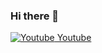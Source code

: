 ### Hi there 👋

[![Youtube](https://github.com/uvipen/introduction/blob/main/Youtube.png) Youtube](https://www.youtube.com/channel/UCaRBa6rphS4a5mHDHTk6U-Q)
<!--
**phantndat/phantndat** is a ✨ _special_ ✨ repository because its `README.md` (this file) appears on your GitHub profile.

Here are some ideas to get you started:

- 🔭 I’m currently working on ...
- 🌱 I’m currently learning ...
- 👯 I’m looking to collaborate on ...
- 🤔 I’m looking for help with ...
- 💬 Ask me about ...
- 📫 How to reach me: ...
- 😄 Pronouns: ...
- ⚡ Fun fact: ...
-->
